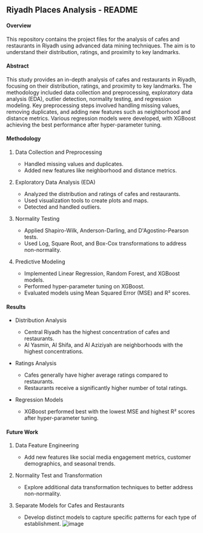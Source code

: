## Riyadh Places Analysis - README

#### Overview <br />
This repository contains the project files for the analysis of cafes and restaurants in Riyadh using advanced data mining techniques. The aim is to understand their distribution, ratings, and proximity to key landmarks.


#### Abstract <br />
This study provides an in-depth analysis of cafes and restaurants in Riyadh, focusing on their distribution, ratings, and proximity to key landmarks. The methodology included data collection and preprocessing, exploratory data analysis (EDA), outlier detection, normality testing, and regression modeling. Key preprocessing steps involved handling missing values, removing duplicates, and adding new features such as neighborhood and distance metrics. Various regression models were developed, with XGBoost achieving the best performance after hyper-parameter tuning.

#### Methodology
1. Data Collection and Preprocessing
   - Handled missing values and duplicates.
   - Added new features like neighborhood and distance metrics.
   
2. Exploratory Data Analysis (EDA)
   - Analyzed the distribution and ratings of cafes and restaurants.
   - Used visualization tools to create plots and maps.
   - Detected and handled outliers.

3. Normality Testing
   - Applied Shapiro-Wilk, Anderson-Darling, and D'Agostino-Pearson tests.
   - Used Log, Square Root, and Box-Cox transformations to address non-normality.

4. Predictive Modeling
   - Implemented Linear Regression, Random Forest, and XGBoost models.
   - Performed hyper-parameter tuning on XGBoost.
   - Evaluated models using Mean Squared Error (MSE) and R² scores.

#### Results
- Distribution Analysis
  - Central Riyadh has the highest concentration of cafes and restaurants.
  - Al Yasmin, Al Shifa, and Al Aziziyah are neighborhoods with the highest concentrations.
  
- Ratings Analysis
  - Cafes generally have higher average ratings compared to restaurants.
  - Restaurants receive a significantly higher number of total ratings.

- Regression Models
  - XGBoost performed best with the lowest MSE and highest R² scores after hyper-parameter tuning.

 #### Future Work
1. Data Feature Engineering
   - Add new features like social media engagement metrics, customer demographics, and seasonal trends.

2. Normality Test and Transformation
   - Explore additional data transformation techniques to better address non-normality.

3. Separate Models for Cafes and Restaurants
   - Develop distinct models to capture specific patterns for each type of establishment.
![image](https://github.com/shahadghawa/Riyadh_Places_ML/assets/94755943/6beb37e0-59ce-4af4-9a37-d7f1bda7b794)
